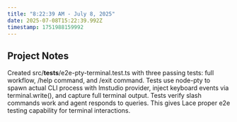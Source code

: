 ```yaml
---
title: "8:22:39 AM - July 8, 2025"
date: 2025-07-08T15:22:39.992Z
timestamp: 1751988159992
---
```


## Project Notes

Created src/__tests__/e2e-pty-terminal.test.ts with three passing tests: full workflow, /help command, and /exit command. Tests use node-pty to spawn actual CLI process with lmstudio provider, inject keyboard events via terminal.write(), and capture full terminal output. Tests verify slash commands work and agent responds to queries. This gives Lace proper e2e testing capability for terminal interactions.
